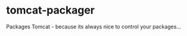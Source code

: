 tomcat-packager
===============

Packages Tomcat - because its always nice to control your packages...
